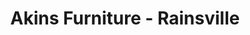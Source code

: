 ---
title: "Akins Furniture - Rainsville"
url: /powell/akins-furniture-rainsville/
shop: furniture
---